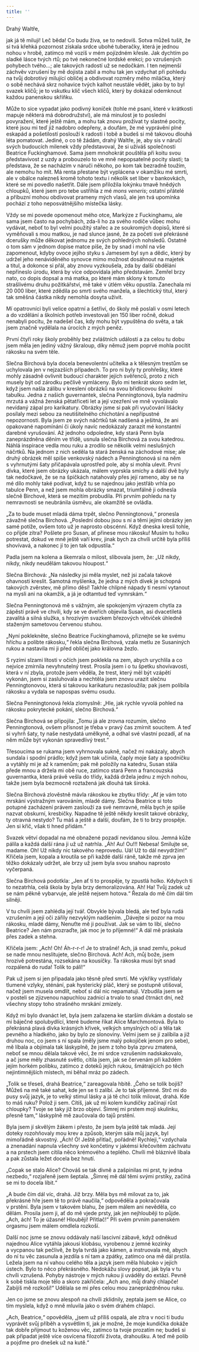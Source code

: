 ```yaml
---
title: ''
---
```


  

  

  

  

  

  

  

Drahý Waltře,

jak já tě miluji! Leč běda! Co budu živa, se to nedovíš. Sotva můžeš tušit, že si tvá křehká pozornost získala srdce ubohé tuberačky, která je jednou nohou v hrobě, zatímco mě vozíš v mém pojízdném křesle. Jak dychtím po sladké lásce tvých rtů; po tvé nekonečné lordské erekci; po vzrušených pohybech tvého…; ale takových radostí už se nedočkám. I ten nejmenší záchvěv vzrušení by mě dojista zabil a mohu tak jen vzdychat při pohledu na tvůj dobrotivý milující obličej a obdivovat rozměry mého miláčka, který o sobě nechává skrz nohavice tvých kalhot neustále vědět, jako by to byl svazek klíčů; je to vskutku klíč všech klíčů, který by dokázal odemknout každou panenskou skříňku.

Může to sice vypadat jako podivný koníček (tohle mé psaní, které v krátkosti mapuje některá má dobrodružství), ale má minulost je to poslední povyražení, které ještě mám, a mohu tak znovu prožívat ty slastné pocity, které jsou mi teď již nadobro odepřeny, a doufám, že mé vyprávění plné eskapád a pošetilostí poslouží k radosti i tobě a budeš si mě takovou dlouhá léta pomatovat. Jediné, o co tě žádám, drahý Waltře, je, aby sis v náručí svých budoucích milenek vždy představoval, že si užíváš společnosti Beatrice Fuckinghamové. Sama jsem mnohokrát pouštěla při koitu svou představivost z uzdy a probouzelo to ve mně nepopsatelné pocity slasti; ta představa, že se nacházím v náruči někoho, po kom tak bezradně toužím, ale nemohu ho mít. Má renta přestane být vyplácena v okamžiku mé smrti, ale v obálce nalezneš kromě tohoto textu i několik set liber v bankovkách, které se mi povedlo našetřit. Dále jsem přiložila lokýnku tmavě hnědých chloupků, které jsem pro tebe ustřihla z mé _mons veneris_; ostatní přátelé a příbuzní mohou obdivovat prameny mých vlasů, ale jen tvá upomínka pochází z toho neposvátnějšího místečka lásky.

Vždy se mi povede opomenout mého otce, Markýze z Fuckinghamu, ale sama jsem často na pochybách, zda-li ho za svého rodiče vůbec mohu vydávat, neboť to byl velmi použitý stařec a ze soukromých dopisů, které si vyměňovali s mou matkou, je nad slunce jasné, že za početí své překrásné dcerušky může děkovat jednomu ze svých pohledných nohsledů. Ostatně o tom sám v jednom dopise matce píše, že by snad i mohl na vše zapomenout, kdyby ovoce jejího styku s Jamesem byl syn a dědic, který by udržel jeho nenáviděného synovce mimo možnost dosáhnout na majetek a titul, a dokonce si přál, aby znovu vyzkoušela, zda by další obdělání nepřineslo úrodu, která by více odpovídala jeho představám. Zemřel brzy nato, co dopis dopsal a má matka, po které mám sklony k tomuto strašlivému druhu požitkářství, mě také v útlém věku opustila. Zanechala mi 20 000 liber, které zdědila po smrti svého manžela, a šlechtický titul, který tak směšná částka nikdy nemohla dosyta uživit.

Mí opatrovníci byli velice opatrní a šetřiví, do školy mě poslali v osmi letech a do vzdělání a školních potřeb investovali jen 150 liber ročně, dokud nenabyli pocitu, že nadešel čas, kdy mohu být vypuštěna do světa, a tak jsem značně vydělala na úrocích z mých peněz.

První čtyři roky školy proběhly bez zvláštních událostí a za celou tu dobu jsem měla jen jediný vážný škraloup, díky němuž jsem poprvé mohla pocítit rákosku na svém těle.

Slečna Birchová byla docela benevolentní učitelka a k tělesným trestům se uchylovala jen v nejzazších případech. To pro ni byly ty prohřešky, které mohly zásadně ovlivnit budoucí charakter jejích svěřenců, proto z nich musely být od zárodku pečlivě vymláceny. Bylo mi tenkrát skoro sedm let, když jsem našla zálibu v kreslení obrázků na svou břidlicovou školní tabulku. Jedna z našich guvernantek, slečna Penningtonová, byla nadmíru mrzutá a vážná ženská pětatřiceti let a její vzezření ve mně vyvolávalo nevídaný zápal pro karikatury. Obrázky jsme si pak při vyučování lišácky posílaly mezi sebou za neutišitelného chichotání a nepřípustné nepozornosti. Byla jsem ze svých náčrtků tak nadšená a ješitná, že ani opakované napomínání či úkoly navíc nedokázaly zarazit mé konstantní darebné vyrušování. Až jednoho odpoledne, kdy stará Penn byla zaneprázdněna děním ve třídě, usnula slečna Birchová za svou katedrou. Náhlá inspirace vedla mou ruku a zrodilo se několik velmi neslušných náčrtků. Na jednom z nich seděla ta stará ženská na záchodové míse; ale druhý obrázek měl spíše venkovský nádech a Penningtonová si na něm s vyhrnutými šaty přičapávala uprostřed pole, aby si mohla ulevit. První dívka, které jsem obrázky ukázala, málem vyprskla smíchy a další dvě byly tak nedočkavé, že se na špičkách natahovaly přes její rameno, aby se na mé dílo mohly také podívat, když tu se najednou jako jestřáb vrhla po tabulce Penn, a než jsem mohla obrázky smazat, triumfálně ji odnesla slečně Birchové, která se mezitím probudila. Při prvním pohledu na ty nemravnosti se neubránila úsměvu, ale okamžitě se ovládla.

„Za to bude muset mladá dáma trpět, slečno Penningtonová,“ pronesla závažně slečna Birchová. „Poslední dobou jsou s ní a těmi jejími obrázky jen samé potíže, ovšem toto už je naprosto obscénní. Když dneska kreslí tohle, co přijde zítra? Pošlete pro Susan, ať přinese mou rákosku! Musím tu holku potrestat, dokud ve mně ještě vaří krev, jinak bych za chvíli určitě byla příliš shovívavá, a nakonec jí to jen tak odpustila.“

Padla jsem na kolena a škemrala o milost, slibovala jsem, že: „Už nikdy, nikdy, nikdy neudělám takovou hloupost.“

Slečna Birchová: „Na následky jsi měla myslet, než jsi začala takové ohavnosti kreslit. Samotná myšlenka, že jedna z mých dívek je schopná takových zvěrstev, mě přímo děsí! Takhle chlípné nápady ti nesmí vytanout na mysli ani na okamžik, a já je odtamtud teď vymrskám.“

Slečna Penningtonová mě s vážným, ale spokojeným výrazem chytla za zápěstí právě ve chvíli, kdy se ve dveřích objevila Susan, asi dvacetiletá zavalitá a silná služka, s hrozivým svazkem březových větviček úhledně staženým sametovou červenou stuhou.

„Nyní poklekněte, slečno Beatrice Fuckinghamová, přiznejte se ke svému hříchu a polibte rákosku,“ řekla slečna Birchová, vzala metlu ze Susaniných rukou a nastavila mi ji před obličej jako královna žezlo.

S ryzími slzami lítosti v očích jsem poklekla na zem, abych urychlila a co nejvíce zmírnila nevyhnutelný trest. Prosila jsem i o tu špetku shovívavosti, která v ní zbyla, protože jsem věděla, že trest, který měl být vzápětí vykonán, jsem si zasluhovala a nechtěla jsem znovu urazit slečnu Penningtonovou, která si takovou karikaturu nezasloužila; pak jsem políbila rákosku a vydala se napospas svému osudu.

Slečna Penningtonová řekla zlomyslně: „Hle, jak rychle vyvolá pohled na rákosku pokrytecké pokání, slečno Birchová.“

Slečna Birchová se připojila: „Tomu já ale zrovna rozumím, slečno Penningtonová, ovšem přísnost je třeba v pravý čas zmírnit soucitem. A teď si vyhrň šaty, ty naše nestydatá umělkyně, a odhal své vlastní pozadí, ať na něm může být vykonán spravedlivý trest.“

Třesoucíma se rukama jsem vyhrnovala sukně, načež mi nakázaly, abych sundala i spodní prádlo; když jsem tak učinila, čaply moje šaty a spodničku a vytáhly mi je až k ramenům; pak mě položily na katedru, Susan stála přede mnou a držela mi obě ruce, zatímco stará Penn a francouzská guvernantka, která právě vešla do třídy, každá držela jednu z mých nohou, takže jsem byla bezmocně roztažená jak dlouhá tak široká.

Slečna Birchová zlověstně mávla rákoskou ke zbytku třídy: „Ať je vám toto mrskání výstražným varováním, mladé dámy. Slečna Beatrice si toto potupné zacházení právem zaslouží za své nemravné, měla bych je spíše nazvat obskurní, kresbičky. Napadne tě ještě někdy kreslit takové obrázky, ty otravná nestydo? Tu máš a ještě a další, doufám, že ti to brzy prospěje. Jen si křič, však ti hned přidám.“

Svazek větví dopadal na mé obnažené pozadí nevídanou silou. Jemná kůže pálila a každá další rána ji už už natrhla. „Áh! Au! Ou!!! Nebesa! Smilujte se, madame. Oh! Už nikdy nic takového neprovedu. Uá! Už to dál nevydržím!“ Křičela jsem, kopala a kroutila se při každé další ráně, takže mě zprva jen těžko dokázaly udržet, ale brzy už jsem byla svou snahou naprosto vyčerpaná.

Slečna Birchová podotkla: „Jen ať ti to prospěje, ty zpustlá holko. Kdybych ti to nezatrhla, celá škola by byla brzy demoralizována. Ah! Ha! Tvůj zadek už se nám pěkně vybarvuje, ale ještě nejsem hotova.“ Řezala do mě čím dál tím silněji.

V tu chvíli jsem zahlédla její tvář. Obvykle bývala bledá, ale teď byla rudá vzrušením a její oči zářily nezvyklým nadšením. „Dávejte si pozor na mou rákosku, mladé dámy, Nenuťte mě ji používat. Jak se vám to líbí, slečno Beatrice? Jen nám prozraďte, jak moc je to příjemné!“ A dál mě práskala přes zadek a stehna.

Křičela jsem: „Ach! Oh! Áh-r-r-r! Je to strašné! Ach, já snad zemřu, pokud se nade mnou neslitujete, slečno Birchová. Ach! Ach, můj bože, jsem hrozivě potrestána, rozsekána na kousíčky. Ta rákoska musí být snad rozpálená do ruda! Tolik to pálí!“

Pak už jsem si jen připadala jako těsně před smrtí. Mé výkřiky vystřídaly tlumené vzlyky, sténání, pak hysterický pláč, který se postupně utišoval, načež jsem musela omdlít, neboť si dál nic nepamatuji. Vzbudila jsem se v posteli se zjizvenou napuchlou zadnicí a trvalo to snad čtrnáct dní, než všechny stopy toho strašného mrskání zmizely.

Když mi bylo dvanáct let, byla jsem zařazena ke starším dívkám a dostalo se mi báječné spolubydlící, které budeme říkat Alice Marchmontová. Byla to překrásná plavá dívka krásných křivek, velkých smyslných očí a těla tak pevného a hladkého, jako by bylo ze slonoviny. Velmi jsem se jí zalíbila a již druhou noc, co jsem s ní spala (měly jsme malý pokojíček jenom pro sebe), mě líbala a objí­mala tak láskyplně, že jsem z toho byla zprvu zmatená, neboť se mnou dělala takové věci, že mi srdce vzrušením nadskakovalo, a ač jsme měly zhasnuté světlo, cítila jsem, jak se červenám při každém jejím horkém polibku, zatímco z doteků jejích rukou, šmátrajících po těch nejintimnějších místech, mi běhal mráz po zádech.

„Tolik se třeseš, drahá Beatrice,“ zareagovala hbitě. „Čeho se tolik bojíš? Můžeš na mě také sahat, kde jen se ti zalíbí. Je to tak příjemné. Strč mi do pusy svůj jazyk, je to velký stimul lásky a já tě chci tolik milovat, drahá. Kde to máš ruku? Polož ji sem. Cítíš, jak už mi kolem kundičky začínají růst chloupky? Tvoje se taky již brzo objeví. Šimrej mi prstem moji skulinku, přesně tam,“ láskyplně mě zaučovala do tajů prstění.

Byla jsem jí skvělým žákem i přesto, že jsem byla ještě tak mladá. Její doteky rozohňovaly mou krev a způsob, kterým sála můj jazyk, byl mimořádně skvostný. „Ách! Ó! Ještě přitlač, pořádně! Rychleji,“ vzdychala a znenadání napnula všechny své končetiny v jakémsi křečovitém záchvatu a na prstech jsem cítila něco krémového a teplého. Chvíli mě bláznivě líbala a pak zůstala ležet docela bez hnutí.

„Copak se stalo Alice? Chováš se tak divně a zašpinilas mi prst, ty jedna nezbedo,“ rozjařeně jsem šeptala. „Šimrej mě dál těmi svými prstíky, začíná se mi to docela líbit.“

„A bude čím dál víc, drahá. Již brzy. Měla bys mě milovat za to, jak překrásné hře jsem tě to právě naučila,“ odpověděla a pokračovala v prstění. Byla jsem v takovém blahu, že jsem málem ani nevěděla, co dělám. Prosila jsem ji, ať do mě vjede prsty, jak jen nejhlouběji to půjde. „Ach, ách! To je úžasné! Hlouběji! Přitlač!“ Při svém prvním panenském orgasmu jsem málem omdlela rozkoší.

Další noc jsme se znovu oddávaly naší lascivní zábavě, když odněkud najednou Alice vytáhla jakousi klobásu, vyrobenou z jemné kozinky a vycpanou tak pečlivě, že byla tvrdá jako kámen, a instruovala mě, abych do ní tu věc zasunula a jezdila s ní tam a zpátky, zatímco ona mě dál prstila. Ležela jsem na ní vahou celého těla a jazyk jsem měla hluboko v jejích ústech. Bylo to něco překrásného. Nedokážu slovy popsat, jak byla v tu chvíli vzrušená. Pohyby nástroje v mých rukou ji uváděly do extází. Pevně k sobě tiskla moje tělo a skoro zakřičela: „Ach ano, můj drahý chlapče! Zabíjíš mě rozkoší!“ Udělala se mi přes celou mou zaneprázdněnou ruku.

Jen co jsme se znovu alespoň na chvíli zklidnily, zeptala jsem se Alice, co tím myslela, když o mně mluvila jako o svém drahém chlapci.

„Ach, Beatrice,“ opověděla, „jsem už příliš ospalá, ale zítra v noci ti budu vyprávět svůj příběh a vysvětlím ti, jak je možné, že moje kundička dokáže tak dobře přijmout tu koženou věc, zatímco ta tvoje prozatím ne; budeš si pak připadat ještě více osvícena filozofií života, drahoušku. A teď mě polib a pojďme pro dnešek už na kutě.“
